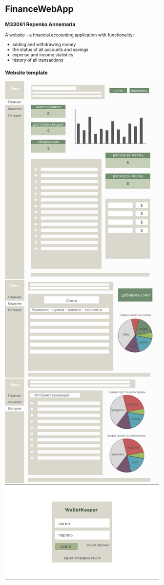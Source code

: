 # FinanceWebApp
### M33061 Repenko Annemaria


A website - a financial accounting application with functionality:
- adding and withdrawing money
- the status of all accounts and savings
- expense and income statistics
- history of all transactions


### Website template
<img src="/src/img/index_page.png"/>
<img src="/src/img/wallet_page.png"/>
<img src="/src/img/history_page.png"/>
<img src="/src/img/auth_page.png"/>
